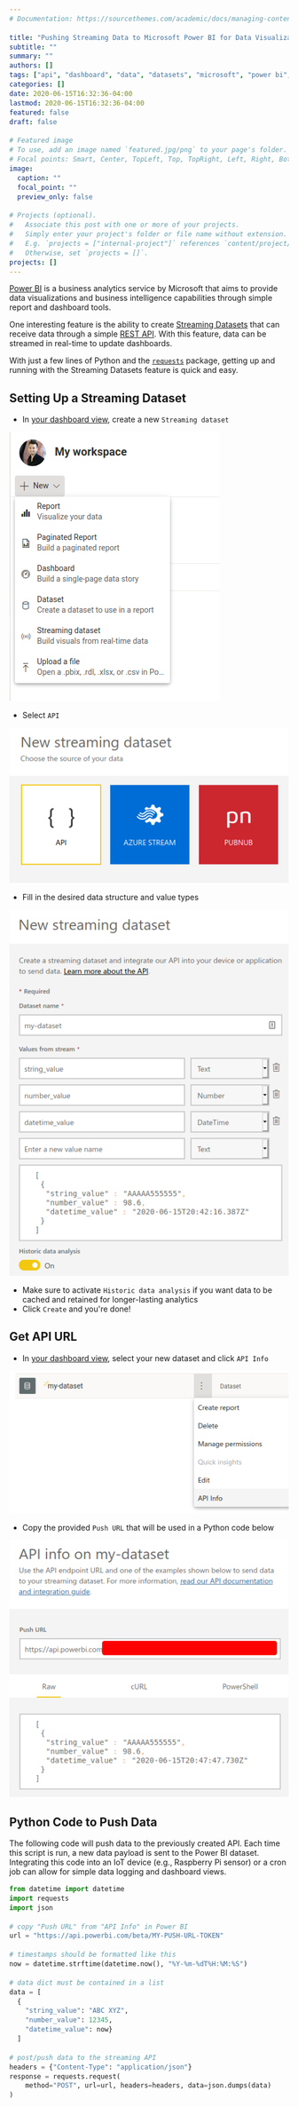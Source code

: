 ```yaml
---
# Documentation: https://sourcethemes.com/academic/docs/managing-content/

title: "Pushing Streaming Data to Microsoft Power BI for Data Visualization Using Python"
subtitle: ""
summary: ""
authors: []
tags: ["api", "dashboard", "data", "datasets", "microsoft", "power bi", "python"]
categories: []
date: 2020-06-15T16:32:36-04:00
lastmod: 2020-06-15T16:32:36-04:00
featured: false
draft: false

# Featured image
# To use, add an image named `featured.jpg/png` to your page's folder.
# Focal points: Smart, Center, TopLeft, Top, TopRight, Left, Right, BottomLeft, Bottom, BottomRight.
image:
  caption: ""
  focal_point: ""
  preview_only: false

# Projects (optional).
#   Associate this post with one or more of your projects.
#   Simply enter your project's folder or file name without extension.
#   E.g. `projects = ["internal-project"]` references `content/project/deep-learning/index.md`.
#   Otherwise, set `projects = []`.
projects: []
---
```


[Power BI](https://powerbi.microsoft.com/) is a business analytics service by Microsoft that aims to provide data visualizations and business intelligence capabilities through simple report and dashboard tools.

One interesting feature is the ability to create [Streaming Datasets](https://docs.microsoft.com/en-us/power-bi/connect-data/service-real-time-streaming) that can receive data through a simple [REST API](https://en.wikipedia.org/wiki/Representational_state_transfer).
With this feature, data can be streamed in real-time to update dashboards.

With just a few lines of Python and the [`requests`](https://requests.readthedocs.io/) package, getting up and running with the Streaming Datasets feature is quick and easy.

## Setting Up a Streaming Dataset

- In [your dashboard view](https://app.powerbi.com/groups/me/list/dashboards), create a new `Streaming dataset`

![](2020-06-15-16-41-44.png)

- Select `API`

![](2020-06-15-16-42-12.png)

- Fill in the desired data structure and value types

![](2020-06-15-16-43-14.png)

- Make sure to activate `Historic data analysis` if you want data to be cached and retained for longer-lasting analytics
- Click `Create` and you're done!

## Get API URL

- In [your dashboard view](https://app.powerbi.com/groups/me/list/dashboards), select your new dataset and click `API Info`

![](2020-06-15-16-47-07.png)

- Copy the provided `Push URL` that will be used in a Python code below

![](2020-06-15-16-48-34.png)

## Python Code to Push Data

The following code will push data to the previously created API.
Each time this script is run, a new data payload is sent to the Power BI dataset.
Integrating this code into an IoT device (e.g., Raspberry Pi sensor) or a cron job can allow for simple data logging and dashboard views.

```python
from datetime import datetime
import requests
import json

# copy "Push URL" from "API Info" in Power BI
url = "https://api.powerbi.com/beta/MY-PUSH-URL-TOKEN"

# timestamps should be formatted like this
now = datetime.strftime(datetime.now(), "%Y-%m-%dT%H:%M:%S")

# data dict must be contained in a list
data = [
  {
    "string_value": "ABC XYZ",
    "number_value": 12345,
    "datetime_value": now}
  ]

# post/push data to the streaming API
headers = {"Content-Type": "application/json"}
response = requests.request(
    method="POST", url=url, headers=headers, data=json.dumps(data)
)
```
